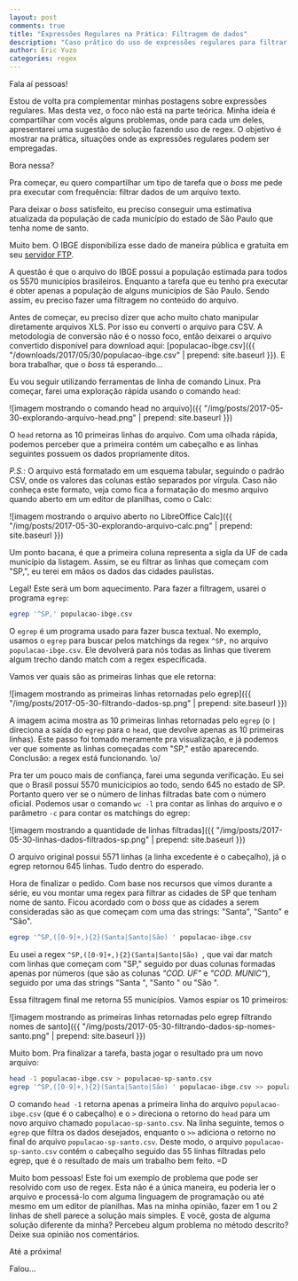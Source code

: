 ```yaml
---
layout: post
comments: true
title: "Expressões Regulares na Prática: Filtragem de dados"
description: "Caso prático do uso de expressões regulares para filtrar dados."
author: Eric Yuzo
categories: regex
---
```

Fala aí pessoas!

Estou de volta pra complementar minhas postagens sobre expressões regulares. Mas desta vez, o foco não está na parte teórica. Minha ideia é compartilhar com vocês alguns problemas, onde para cada um deles, apresentarei uma sugestão de solução fazendo uso de regex. O objetivo é mostrar na prática, situações onde as expressões regulares podem ser empregadas.

Bora nessa?

Pra começar, eu quero compartilhar um tipo de tarefa que o _boss_ me pede pra executar com frequência: filtrar dados de um arquivo texto.

Para deixar o _boss_ satisfeito, eu preciso conseguir uma estimativa atualizada da população de cada município do estado de São Paulo que tenha nome de santo.

Muito bem. O IBGE disponibiliza esse dado de maneira pública e gratuita em seu [servidor FTP](ftp://ftp.ibge.gov.br/Estimativas_de_Populacao/Estimativas_2016/).

A questão é que o arquivo do IBGE possui a população estimada para todos os 5570 municípios brasileiros. Enquanto a tarefa que eu tenho pra executar é obter apenas a população de alguns municípios de São Paulo. Sendo assim, eu preciso fazer uma filtragem no conteúdo do arquivo.

Antes de começar, eu preciso dizer que acho muito chato manipular diretamente arquivos XLS. Por isso eu converti o arquivo para CSV. A metodologia de conversão não é o nosso foco, então deixarei o arquivo convertido disponível para download aqui: [populacao-ibge.csv]({{ "/downloads/2017/05/30/populacao-ibge.csv" | prepend: site.baseurl }}). E bora trabalhar, que o _boss_ tá esperando...

Eu vou seguir utilizando ferramentas de linha de comando Linux. Pra começar, farei uma exploração rápida usando o comando `head`:

![imagem mostrando o comando head no arquivo]({{ "/img/posts/2017-05-30-explorando-arquivo-head.png" | prepend: site.baseurl }})

O `head` retorna as 10 primeiras linhas do arquivo. Com uma olhada rápida, podemos perceber que a primeira contém um cabeçalho e as linhas seguintes possuem os dados propriamente ditos.

_P.S.:_ O arquivo está formatado em um esquema tabular, seguindo o padrão CSV, onde os valores das colunas estão separados por vírgula. Caso não conheça este formato, veja como fica a formatação do mesmo arquivo quando aberto em um editor de planilhas, como o Calc:

![imagem mostrando o arquivo aberto no LibreOffice Calc]({{ "/img/posts/2017-05-30-explorando-arquivo-calc.png" | prepend: site.baseurl }})

Um ponto bacana, é que a primeira coluna representa a sigla da UF de cada município da listagem. Assim, se eu filtrar as linhas que começam com "SP,", eu terei em mãos os dados das cidades paulistas.

Legal! Este será um bom aquecimento. Para fazer a filtragem, usarei o programa `egrep`:

```bash
egrep '^SP,' populacao-ibge.csv
```

O `egrep` é um programa usado para fazer busca textual. No exemplo, usamos o `egrep` para buscar pelos matchings da regex `^SP,` no arquivo `populacao-ibge.csv`. Ele devolverá para nós todas as linhas que tiverem algum trecho dando match com a regex especificada.

Vamos ver quais são as primeiras linhas que ele retorna:

![imagem mostrando as primeiras linhas retornadas pelo egrep]({{ "/img/posts/2017-05-30-filtrando-dados-sp.png" | prepend: site.baseurl }})

A imagem acima mostra as 10 primeiras linhas retornadas pelo `egrep` (o `|` direciona a saída do `egrep` para o `head`, que devolve apenas as 10 primeiras linhas). Este passo foi tomado meramente pra visualização, e já podemos ver que somente as linhas começadas com "SP," estão aparecendo. Conclusão: a regex está funcionando. \o/

Pra ter um pouco mais de confiança, farei uma segunda verificação. Eu sei que o Brasil possui 5570 municícipios ao todo, sendo 645 no estado de SP. Portanto quero ver se o número de linhas filtradas bate com o número oficial. Podemos usar o comando `wc -l` pra contar as linhas do arquivo e o parâmetro `-c` para contar os matchings do egrep:

![imagem mostrando a quantidade de linhas filtradas]({{ "/img/posts/2017-05-30-linhas-dados-filtrados-sp.png" | prepend: site.baseurl }})

O arquivo original possui 5571 linhas (a linha excedente é o cabeçalho), já o egrep retornou 645 linhas. Tudo dentro do esperado.

Hora de finalizar o pedido. Com base nos recursos que vimos durante a série, eu vou montar uma regex para filtrar as cidades de SP que tenham nome de santo. Ficou acordado com o _boss_ que as cidades a serem consideradas são as que começam com uma das strings: "Santa", "Santo" e "São".

```bash
egrep '^SP,([0-9]+,){2}(Santa|Santo|São) ' populacao-ibge.csv
```

Eu usei a regex `^SP,([0-9]+,){2}(Santa|Santo|São) `, que vai dar match com linhas que começam com "SP," seguido por duas colunas formadas apenas por números (que são as colunas _"COD. UF"_ e _"COD. MUNIC"_), seguido por uma das strings "Santa ", "Santo " ou "São ".

Essa filtragem final me retorna 55 municípios. Vamos espiar os 10 primeiros:

![imagem mostrando as primeiras linhas retornadas pelo egrep filtrando nomes de santo]({{ "/img/posts/2017-05-30-filtrando-dados-sp-nomes-santo.png" | prepend: site.baseurl }})

Muito bom. Pra finalizar a tarefa, basta jogar o resultado pra um novo arquivo:

```bash
head -1 populacao-ibge.csv > populacao-sp-santo.csv
egrep '^SP,([0-9]+,){2}(Santa|Santo|São) ' populacao-ibge.csv >> populacao-sp-santo.csv
```

O comando `head -1` retorna apenas a primeira linha do arquivo `populacao-ibge.csv` (que é o cabeçalho) e o `>` direciona o retorno do `head` para um novo arquivo chamado `populacao-sp-santo.csv`. Na linha seguinte, temos o `egrep` que filtra os dados desejados, enquanto o `>>` adiciona o retorno no final do arquivo `populacao-sp-santo.csv`. Deste modo, o arquivo `populacao-sp-santo.csv` contém o cabeçalho seguido das 55 linhas filtradas pelo egrep, que é o resultado de mais um trabalho bem feito. =D

Muito bom pessoas! Este foi um exemplo de problema que pode ser resolvido com uso de regex. Esta não é a única maneira, eu poderia ler o arquivo e processá-lo com alguma linguagem de programação ou até mesmo em um editor de planilhas. Mas na minha opinião, fazer em 1 ou 2 linhas de shell parece a solução mais simples. E você, gosta de alguma solução diferente da minha? Percebeu algum problema no método descrito? Deixe sua opinião nos comentários.

Até a próxima!

Falou...

